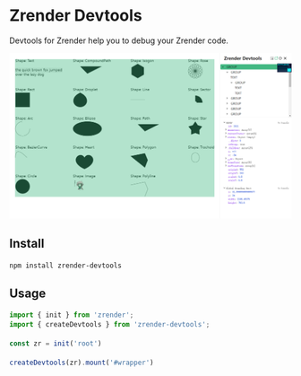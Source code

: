 # Zrender Devtools

Devtools for Zrender help you to debug your Zrender code.

![screenshot](./docs/imgs/screenshot.png)

## Install

```bash
npm install zrender-devtools
```

## Usage
```typescript
import { init } from 'zrender';
import { createDevtools } from 'zrender-devtools';

const zr = init('root')

createDevtools(zr).mount('#wrapper')
```

